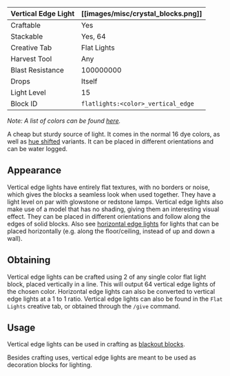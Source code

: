 | Vertical Edge Light | [[images/misc/crystal_blocks.png]] |
|---------------------|------------------------------------|
| Craftable           | Yes                                |
| Stackable           | Yes, 64                            |
| Creative Tab        | Flat Lights                        |
| Harvest Tool        | Any                                |
| Blast Resistance    | 100000000                          |
| Drops               | Itself                             |
| Light Level         | 15                                 |
| Block ID            | `flatlights:<color>_vertical_edge` |

_Note: A list of colors can be found [here](Colors)._

A cheap but sturdy source of light. It comes in the normal 16 dye colors, as well as [hue shifted](Hue-Shifted-Blocks) variants. It can be placed in different orientations and can be water logged.

## Appearance
Vertical edge lights have entirely flat textures, with no borders or noise, which gives the blocks a seamless look when used together. They have a light level on par with glowstone or redstone lamps. Vertical edge lights also make use of a model that has no shading, giving them an interesting visual effect. They can be placed in different orientations and follow along the edges of solid blocks. Also see [horizontal edge lights](Horizontal-Edge-Light) for lights that can be placed horizontally (e.g. along the floor/ceiling, instead of up and down a wall).

## Obtaining
Vertical edge lights can be crafted using 2 of any single color flat light block, placed vertically in a line. This will output 64 vertical edge lights of the chosen color. Horizontal edge lights can also be converted to vertical edge lights at a 1 to 1 ratio. Vertical edge lights can also be found in the `Flat Lights` creative tab, or obtained through the `/give` command.

## Usage
Vertical edge lights can be used in crafting as [blackout blocks](Blackout-Blocks).


Besides crafting uses, vertical edge lights are meant to be used as decoration blocks for lighting.